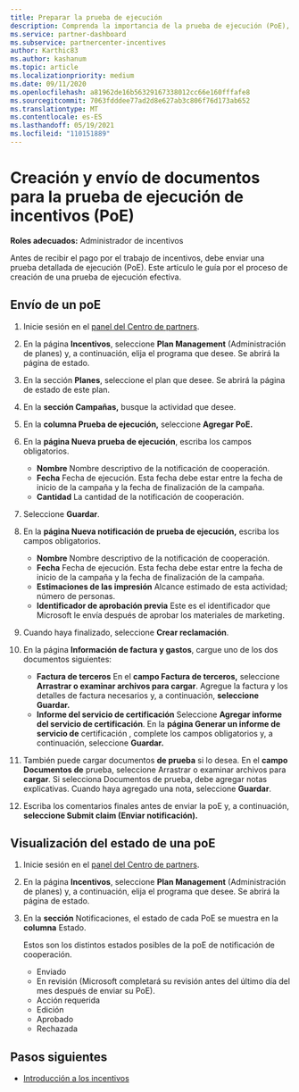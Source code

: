 ```yaml
---
title: Preparar la prueba de ejecución
description: Comprenda la importancia de la prueba de ejecución (PoE), las escalas de tiempo, el estado de visualización y las directrices de envío.
ms.service: partner-dashboard
ms.subservice: partnercenter-incentives
author: Karthic83
ms.author: kashanum
ms.topic: article
ms.localizationpriority: medium
ms.date: 09/11/2020
ms.openlocfilehash: a81962de16b56329167338012cc66e160fffafe8
ms.sourcegitcommit: 7063fdddee77ad2d8e627ab3c806f76d173ab652
ms.translationtype: MT
ms.contentlocale: es-ES
ms.lasthandoff: 05/19/2021
ms.locfileid: "110151889"
---
```

# <a name="create-and-submit-documents-for-your-incentives-proof-of-execution-poe"></a>Creación y envío de documentos para la prueba de ejecución de incentivos (PoE)

**Roles adecuados:** Administrador de incentivos

Antes de recibir el pago por el trabajo de incentivos, debe enviar una prueba detallada de ejecución (PoE). Este artículo le guía por el proceso de creación de una prueba de ejecución efectiva.

## <a name="how-to-submit-a-poe"></a>Envío de un poE

1. Inicie sesión en el [panel del Centro de partners](https://partner.microsoft.com/dashboard/).

2. En la página **Incentivos**, seleccione **Plan Management** (Administración de planes) y, a continuación, elija el programa que desee. Se abrirá la página de estado.

3. En la sección **Planes**, seleccione el plan que desee. Se abrirá la página de estado de este plan.

4. En la **sección Campañas,** busque la actividad que desee.

5. En la **columna Prueba de ejecución,** seleccione **Agregar PoE.**

6. En la **página Nueva prueba de ejecución**, escriba los campos obligatorios.

   - **Nombre**  Nombre descriptivo de la notificación de cooperación.
   - **Fecha**  Fecha de ejecución. Esta fecha debe estar entre la fecha de inicio de la campaña y la fecha de finalización de la campaña.
   - **Cantidad**  La cantidad de la notificación de cooperación.

7. Seleccione **Guardar**.

8. En la **página Nueva notificación de prueba de ejecución,** escriba los campos obligatorios.

   - **Nombre**  Nombre descriptivo de la notificación de cooperación.
   - **Fecha**  Fecha de ejecución. Esta fecha debe estar entre la fecha de inicio de la campaña y la fecha de finalización de la campaña.
   - **Estimaciones de las impresión**   Alcance estimado de esta actividad; número de personas.
   - **Identificador de aprobación previa**   Este es el identificador que Microsoft le envía después de aprobar los materiales de marketing.

9. Cuando haya finalizado, seleccione **Crear reclamación**.

10. En la página **Información de factura y gastos**, cargue uno de los dos documentos siguientes:
    - **Factura de terceros**  En el **campo Factura de terceros,** seleccione **Arrastrar o examinar archivos para cargar**. Agregue la factura y los detalles de factura necesarios y, a continuación, **seleccione Guardar.**
    - **Informe del servicio de certificación**  Seleccione **Agregar informe del servicio de certificación**. En la **página Generar un informe de servicio de** certificación , complete los campos obligatorios y, a continuación, seleccione **Guardar.**

11. También puede cargar documentos **de prueba** si lo desea. En el **campo Documentos de** prueba, seleccione Arrastrar o examinar archivos para **cargar**. Si selecciona Documentos de prueba, debe agregar notas explicativas. Cuando haya agregado una nota, seleccione **Guardar**.

12. Escriba los comentarios finales antes de enviar la poE y, a continuación, **seleccione Submit claim (Enviar notificación).**

## <a name="view-the-status-of-a-poe"></a>Visualización del estado de una poE

1. Inicie sesión en el [panel del Centro de partners](https://partner.microsoft.com/dashboard/).

2. En la página **Incentivos**, seleccione **Plan Management** (Administración de planes) y, a continuación, elija el programa que desee. Se abrirá la página de estado.

3. En la **sección** Notificaciones, el estado de cada PoE se muestra en la **columna** Estado.

   Estos son los distintos estados posibles de la poE de notificación de cooperación.

   - Enviado
   - En revisión (Microsoft completará su revisión antes del último día del mes después de enviar su PoE).
   - Acción requerida
   - Edición
   - Aprobado
   - Rechazada

## <a name="next-steps"></a>Pasos siguientes

- [Introducción a los incentivos](incentives-get-started-intro.md)